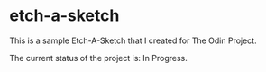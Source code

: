# etch-a-sketch

This is a sample Etch-A-Sketch that I created for The Odin Project.

The current status of the project is: In Progress.